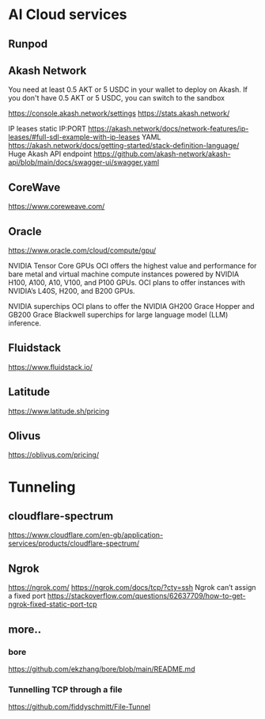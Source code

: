 # AI Cloud services

## Runpod

## Akash Network

You need at least 0.5 AKT or 5 USDC in your wallet to deploy on Akash. If you don't have 0.5 AKT or 5 USDC, you can switch to the sandbox

https://console.akash.network/settings
https://stats.akash.network/

IP leases static IP:PORT
https://akash.network/docs/network-features/ip-leases/#full-sdl-example-with-ip-leases
YAML
https://akash.network/docs/getting-started/stack-definition-language/
Huge Akash API endpoint
https://github.com/akash-network/akash-api/blob/main/docs/swagger-ui/swagger.yaml

## CoreWave

https://www.coreweave.com/

## Oracle

https://www.oracle.com/cloud/compute/gpu/

NVIDIA Tensor Core GPUs
OCI offers the highest value and performance for bare metal and virtual machine compute instances powered by NVIDIA H100, A100, A10, V100, and P100 GPUs. OCI plans to offer instances with NVIDIA’s L40S, H200, and B200 GPUs.

NVIDIA superchips
OCI plans to offer the NVIDIA GH200 Grace Hopper and GB200 Grace Blackwell superchips for large language model (LLM) inference.

## Fluidstack

https://www.fluidstack.io/

## Latitude

https://www.latitude.sh/pricing

## Olivus

https://oblivus.com/pricing/


# Tunneling

## cloudflare-spectrum
https://www.cloudflare.com/en-gb/application-services/products/cloudflare-spectrum/

## Ngrok
https://ngrok.com/
https://ngrok.com/docs/tcp/?cty=ssh
Ngrok can’t assign a fixed port https://stackoverflow.com/questions/62637709/how-to-get-ngrok-fixed-static-port-tcp

## more..

### bore
https://github.com/ekzhang/bore/blob/main/README.md

### Tunnelling TCP through a file
https://github.com/fiddyschmitt/File-Tunnel
